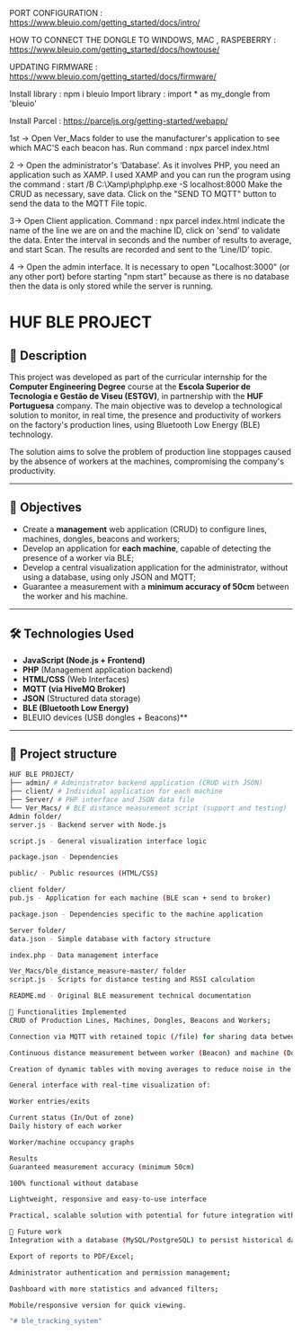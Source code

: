 PORT CONFIGURATION : https://www.bleuio.com/getting_started/docs/intro/

HOW TO CONNECT THE DONGLE TO WINDOWS, MAC , RASPEBERRY : https://www.bleuio.com/getting_started/docs/howtouse/

UPDATING FIRMWARE : https://www.bleuio.com/getting_started/docs/firmware/

Install library : npm i bleuio
Import library : import * as my_dongle from 'bleuio'

Install Parcel : https://parceljs.org/getting-started/webapp/

1st -> Open Ver_Macs folder to use the manufacturer's application to see which MAC'S each beacon has.
Run command : npx parcel index.html

2 -> Open the administrator's ‘Database’. As it involves PHP, you need an application such as XAMP. I used XAMP and you can run the program using the command :
 start /B C:\Xamp\php\php.exe -S localhost:8000
Make the CRUD as necessary, save data. Click on the "SEND TO MQTT" button to send the data to the MQTT File topic. 

3-> Open Client application. Command : npx parcel index.html
indicate the name of the line we are on and the machine ID, click on 'send' to validate the data. Enter the interval in seconds and the number of results to average, and start Scan. The results are recorded and sent to the ‘Line/ID’ topic.

4 -> Open the admin interface. It is necessary to open "Localhost:3000" (or any other port) before starting "npm start" because as there is no database then the data is only stored while the server is running.




# HUF BLE PROJECT

## 📌 Description

This project was developed as part of the curricular internship for the **Computer Engineering Degree** course at the **Escola Superior de Tecnologia e Gestão de Viseu (ESTGV)**, in partnership with the **HUF Portuguesa** company. The main objective was to develop a technological solution to monitor, in real time, the presence and productivity of workers on the factory's production lines, using Bluetooth Low Energy (BLE) technology.

The solution aims to solve the problem of production line stoppages caused by the absence of workers at the machines, compromising the company's productivity.

---

## 🧠 Objectives

- Create a **management** web application (CRUD) to configure lines, machines, dongles, beacons and workers;
- Develop an application for **each machine**, capable of detecting the presence of a worker via BLE;
- Develop a central visualization application for the administrator, without using a database, using only JSON and MQTT;
- Guarantee a measurement with a **minimum accuracy of 50cm** between the worker and his machine.

---

## 🛠️ Technologies Used

- **JavaScript (Node.js + Frontend)**
- **PHP** (Management application backend)
- **HTML/CSS** (Web Interfaces)
- **MQTT (via HiveMQ Broker)**
- **JSON** (Structured data storage)
- **BLE (Bluetooth Low Energy)**
- BLEUIO devices (USB dongles + Beacons)**

---


## 📂 Project structure

```bash
HUF BLE PROJECT/
├── admin/ # Administrator backend application (CRUD with JSON)
├── client/ # Individual application for each machine
├── Server/ # PHP interface and JSON data file
└── Ver_Macs/ # BLE distance measurement script (support and testing)
Admin folder/
server.js - Backend server with Node.js

script.js - General visualization interface logic

package.json - Dependencies

public/ - Public resources (HTML/CSS)

client folder/
pub.js - Application for each machine (BLE scan + send to broker)

package.json - Dependencies specific to the machine application

Server folder/
data.json - Simple database with factory structure

index.php - Data management interface

Ver_Macs/ble_distance_measure-master/ folder
script.js - Scripts for distance testing and RSSI calculation

README.md - Original BLE measurement technical documentation

🧪 Functionalities Implemented
CRUD of Production Lines, Machines, Dongles, Beacons and Workers;

Connection via MQTT with retained topic (/file) for sharing data between applications;

Continuous distance measurement between worker (Beacon) and machine (Dongle);

Creation of dynamic tables with moving averages to reduce noise in the data;

General interface with real-time visualization of:

Worker entries/exits

Current status (In/Out of zone)
Daily history of each worker

Worker/machine occupancy graphs

Results
Guaranteed measurement accuracy (minimum 50cm)

100% functional without database

Lightweight, responsive and easy-to-use interface

Practical, scalable solution with potential for future integration with databases

🔮 Future work
Integration with a database (MySQL/PostgreSQL) to persist historical data;

Export of reports to PDF/Excel;

Administrator authentication and permission management;

Dashboard with more statistics and advanced filters;

Mobile/responsive version for quick viewing.

"# ble_tracking_system" 
